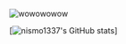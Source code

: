![wowowowow](https://cdn.discordapp.com/attachments/807370490389856299/1087900596373295164/standard.gif)

[![nismo1337's GitHub stats](https://github-readme-stats.vercel.app/api?username=nismo1337)]


<!--
**nismo1337/nismo1337** is a ✨ _special_ ✨ repository because its `README.md` (this file) appears on your GitHub profile.

Here are some ideas to get you started:

- 🔭 I’m currently working on ...
- 🌱 I’m currently learning ...
- 👯 I’m looking to collaborate on ...
- 🤔 I’m looking for help with ...
- 💬 Ask me about ...
- 📫 How to reach me: ...
- 😄 Pronouns: ...
- ⚡ Fun fact: ...
-->
